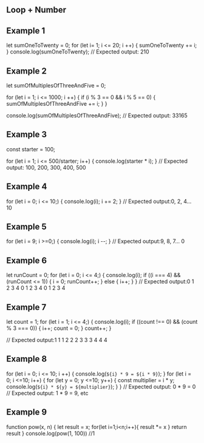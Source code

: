 ## Loop + Number 
## Example 1 
let sumOneToTwenty = 0;
for (let i= 1; i <= 20; i ++) {
    sumOneToTwenty += i;
}
console.log(sumOneToTwenty);
// Expected output: 210

## Example 2 
let sumOfMultiplesOfThreeAndFive = 0;

for (let i = 1; i <= 1000; i ++) {
    if (i % 3 == 0 && i % 5 == 0) {
        sumOfMultiplesOfThreeAndFive += i;
    }
}

console.log(sumOfMultiplesOfThreeAndFive);
// Expected output: 33165

## Example 3 
const starter = 100; 

for (let i = 1; i <= 500/starter; i++) {
    console.log(starter * i);
}
// Expected output: 100, 200, 300, 400, 500  

## Example 4 
for (let i = 0; i <= 10;) {
        console.log(i);
        i += 2;
}
// Expected output:0, 2, 4... 10

## Example 5 
for (let i = 9; i >=0;) {
    console.log(i);
    i --;
} 
// Expected output:9, 8, 7... 0 

## Example 6 
let runCount = 0;
for (let i = 0; i <= 4;) {
    console.log(i);
    if ((i === 4) && (runCount <= 1)) {
        i = 0;
        runCount++;
    } else {
        i++;
    }
}
// Expected output:0 1 2 3 4 0 1 2 3 4 0 1 2 3 4

## Example 7 
let count = 1;
for (let i = 1; i <= 4;) {
    console.log(i);
    if ((count !== 0) && (count % 3 === 0)) {
        i++;
        count = 0;
    } 
    count++;
}

// Expected output:1 1 1 2 2 2 3 3 3 4 4 4

## Example 8 
for (let i = 0; i <= 10; i ++) {
    console.log(`${i} * 9 = ${i * 9}`);
}
for (let i = 0; i <=10; i++) {
    for (let y = 0; y <=10; y++) {
        const multiplier = i * y;
        console.log(`${i} * ${y} = ${multiplier}`);
    }
}
// Expected output:  0 * 9 = 0
// Expected output: 1 * 9 = 9, etc

## Example 9 
function pow(x, n) {
    let result = x;
  for(let i=1;i<n;i++){
    result *= x
  }
  return result
  }
console.log(pow(1, 100))
  //1